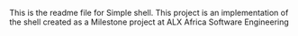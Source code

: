 This is the readme file for Simple shell. This project is an implementation 
of the shell created as a Milestone project at ALX Africa Software Engineering
